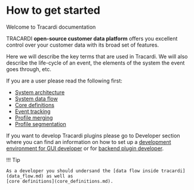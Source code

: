 # How to get started

Welcome to Tracardi documentation

TRACARDI __open-source customer data platform__ offers you excellent control over your customer data with its broad set of
features.

Here we will describe the key terms that are used in Tracardi. We will also describe the life-cycle of an event,
the elements of the system the event goes through, etc.

If you are a user please read the following first:

* [System architecture](architecture.md)
* [System data flow](data_flow.md)
* [Core definitions](core_definitions.md)
* [Event tracking](../events/event_tracking.md)
* [Profile merging](../profiles/profile_merging.md)
* [Profile segmentation](../profiles/profile_segmentation.md)


If you want to develop Tracardi plugins please go to Developer section where you can find 
an information on how to set up a [development environment for GUI developer](../development/react_env.md) 
or for [backend plugin developer](../development/python_env.md).

!!! Tip

    As a developer you should undersand the [data flow inside tracardi](data_flow.md) as well as 
    [core definitions](core_definitions.md).